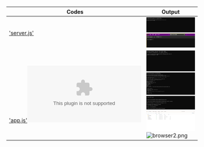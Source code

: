 | Codes | Output |
|-------|--------|
|['server.js'](./Codes/server.js)|![server.png](./Output/server.png)![server2.png](./Output/server2.png)|
|['app.js'](./Codes/app.js)!['myapp.zip'](./Codes/myapp.zip)|![app.png](./Output/app.png)![myapp1.png](./Output/myapp1.png)![myapp2.png](./Output/myapp2.png)![myapp3.png](./Output/myapp3.png)![browser2.png](./Output/browser2.png)|
